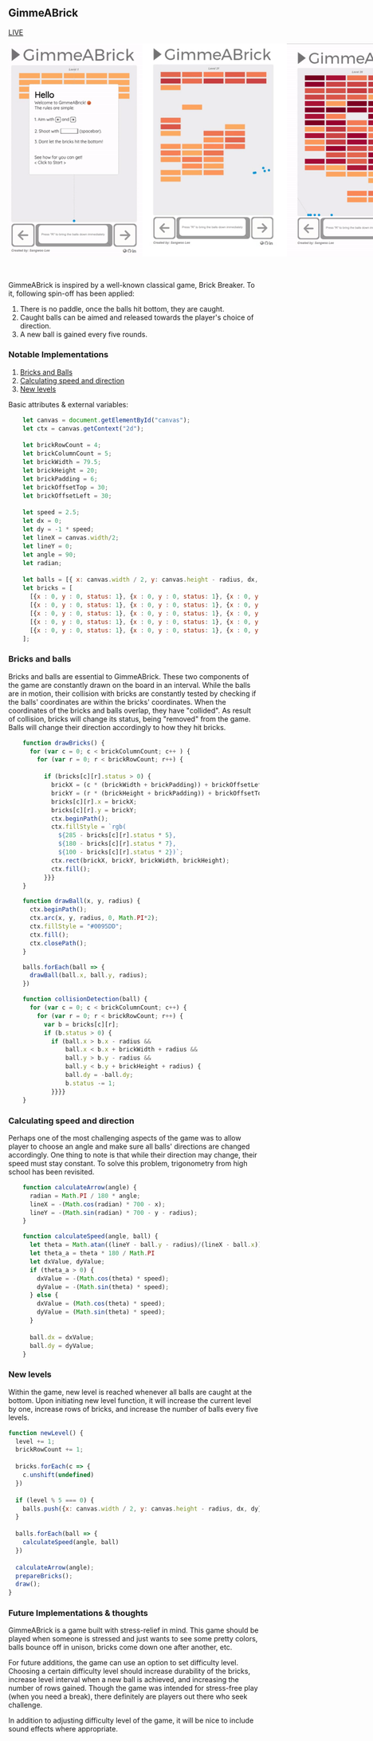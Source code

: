 ## GimmeABrick
[LIVE](http://sangwlee.com/GimmeABrick/)

<div style="display: flex; justify-content: space-between;">
<img src="./images/gamestart.gif" width="269">
<img src="./images/manyballs.gif" width="290">
<img src="./images/gameover.gif" width="278">
</div>
<br/>
<br/>

GimmeABrick is inspired by a well-known classical game, Brick Breaker. To it, following spin-off has been applied:

1. There is no paddle, once the balls hit bottom, they are caught.
2. Caught balls can be aimed and released towards the player's choice of direction.
3. A new ball is gained every five rounds.

### Notable Implementations

  1. [Bricks and Balls](#bricks-and-balls)
  2. [Calculating speed and direction](#calculating-speed-and-direction)
  3. [New levels](#new-levels)

Basic attributes & external variables:

  ```javascript
      let canvas = document.getElementById("canvas");
      let ctx = canvas.getContext("2d");

      let brickRowCount = 4;
      let brickColumnCount = 5;
      let brickWidth = 79.5;
      let brickHeight = 20;
      let brickPadding = 6;
      let brickOffsetTop = 30;
      let brickOffsetLeft = 30;

      let speed = 2.5;
      let dx = 0;
      let dy = -1 * speed;
      let lineX = canvas.width/2;
      let lineY = 0;
      let angle = 90;
      let radian;

      let balls = [{ x: canvas.width / 2, y: canvas.height - radius, dx, dy }];
      let bricks = [
        [{x : 0, y : 0, status: 1}, {x : 0, y : 0, status: 1}, {x : 0, y : 0, status: 1}, {x : 0, y : 0, status: 1}],
        [{x : 0, y : 0, status: 1}, {x : 0, y : 0, status: 1}, {x : 0, y : 0, status: 1}, {x : 0, y : 0, status: 1}],
        [{x : 0, y : 0, status: 1}, {x : 0, y : 0, status: 1}, {x : 0, y : 0, status: 1}, {x : 0, y : 0, status: 1}],
        [{x : 0, y : 0, status: 1}, {x : 0, y : 0, status: 1}, {x : 0, y : 0, status: 1}, {x : 0, y : 0, status: 1}],
        [{x : 0, y : 0, status: 1}, {x : 0, y : 0, status: 1}, {x : 0, y : 0, status: 1}, {x : 0, y : 0, status: 1}],
      ];
  ```

### Bricks and balls

Bricks and balls are essential to GimmeABrick. These two components of the game are constantly drawn on the board in an interval.
While the balls are in motion, their collision with bricks are constantly tested by checking if the balls' coordinates are within the bricks' coordinates.
When the coordinates of the bricks and balls overlap, they have "collided". As result of collision, bricks will change its status, being "removed" from the game. Balls will change their direction accordingly to how they hit bricks.

```javascript
    function drawBricks() {
      for (var c = 0; c < brickColumnCount; c++ ) {
        for (var r = 0; r < brickRowCount; r++) {

          if (bricks[c][r].status > 0) {
            brickX = (c * (brickWidth + brickPadding)) + brickOffsetLeft;
            brickY = (r * (brickHeight + brickPadding)) + brickOffsetTop;
            bricks[c][r].x = brickX;
            bricks[c][r].y = brickY;
            ctx.beginPath();
            ctx.fillStyle = `rgb(
              ${285 - bricks[c][r].status * 5},
              ${180 - bricks[c][r].status * 7},
              ${100 - bricks[c][r].status * 2})`;
            ctx.rect(brickX, brickY, brickWidth, brickHeight);
            ctx.fill();
          }}}
    }
```

```javascript
    function drawBall(x, y, radius) {
      ctx.beginPath();
      ctx.arc(x, y, radius, 0, Math.PI*2);
      ctx.fillStyle = "#0095DD";
      ctx.fill();
      ctx.closePath();
    }
```

```javascript
    balls.forEach(ball => {
      drawBall(ball.x, ball.y, radius);
    })
```

```javascript
    function collisionDetection(ball) {
      for (var c = 0; c < brickColumnCount; c++) {
        for (var r = 0; r < brickRowCount; r++) {
          var b = bricks[c][r];
          if (b.status > 0) {
            if (ball.x > b.x - radius &&
                ball.x < b.x + brickWidth + radius &&
                ball.y > b.y - radius &&
                ball.y < b.y + brickHeight + radius) {
                ball.dy = -ball.dy;
                b.status -= 1;
            }}}}
    }
```
### Calculating speed and direction

Perhaps one of the most challenging aspects of the game was to allow player to choose an angle and make sure all balls' directions are changed accordingly. One thing to note is that while their direction may change, their speed must stay constant. To solve this problem, trigonometry from high school has been revisited.

```javascript
    function calculateArrow(angle) {
      radian = Math.PI / 180 * angle;
      lineX = -(Math.cos(radian) * 700 - x);
      lineY = -(Math.sin(radian) * 700 - y - radius);
    }
```

```javascript
    function calculateSpeed(angle, ball) {
      let theta = Math.atan((lineY - ball.y - radius)/(lineX - ball.x))
      let theta_a = theta * 180 / Math.PI
      let dxValue, dyValue;
      if (theta_a > 0) {
        dxValue = -(Math.cos(theta) * speed);
        dyValue = -(Math.sin(theta) * speed);
      } else {
        dxValue = (Math.cos(theta) * speed);
        dyValue = (Math.sin(theta) * speed);
      }

      ball.dx = dxValue;
      ball.dy = dyValue;
    }
```
### New levels

Within the game, new level is reached whenever all balls are caught at the bottom. Upon initiating new level function, it will increase the current level by one, increase rows of bricks, and increase the number of balls every five levels.

```javascript
function newLevel() {
  level += 1;
  brickRowCount += 1;

  bricks.forEach(c => {
    c.unshift(undefined)
  })

  if (level % 5 === 0) {
    balls.push({x: canvas.width / 2, y: canvas.height - radius, dx, dy})
  }

  balls.forEach(ball => {
    calculateSpeed(angle, ball)
  })

  calculateArrow(angle);
  prepareBricks();
  draw();
}
```

### Future Implementations & thoughts
GimmeABrick is a game built with stress-relief in mind. This game should be played when someone is stressed and just wants to see some pretty colors, balls bounce off in unison, bricks come down one after another, etc.

For future additions, the game can use an option to set difficulty level. Choosing a certain difficulty level should increase durability of the bricks, increase level interval when a new ball is achieved, and increasing the number of rows gained. Though the game was intended for stress-free play (when you need a break), there definitely are players out there who seek challenge.

In addition to adjusting difficulty level of the game, it will be nice to include sound effects where appropriate.
